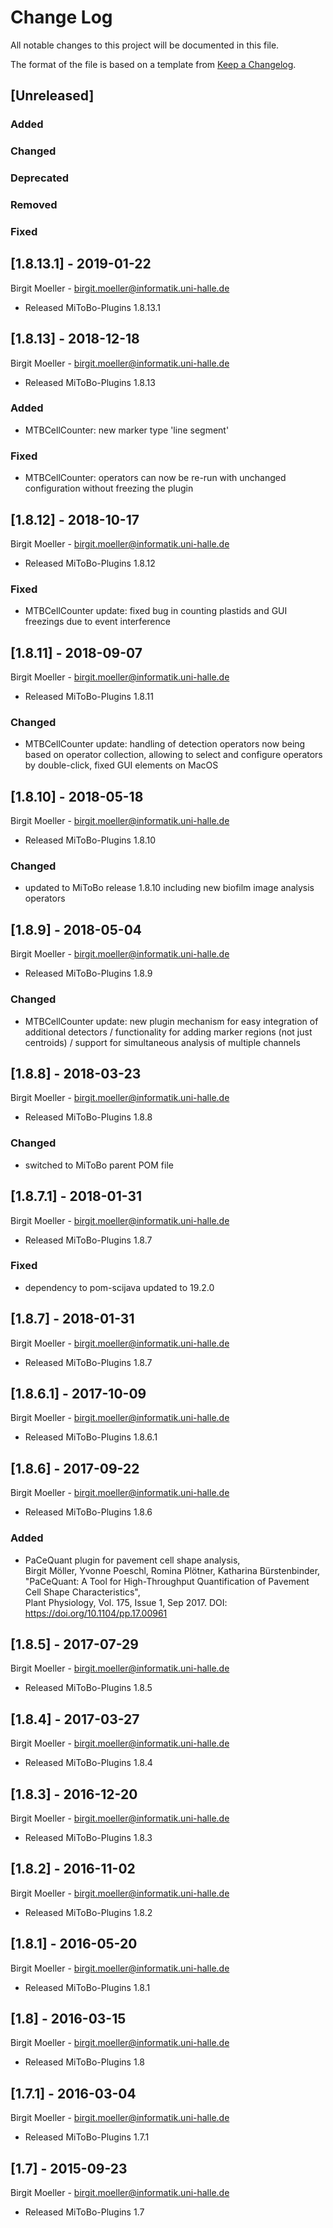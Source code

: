# Change Log
All notable changes to this project will be documented in this file.

The format of the file is based on a template from [Keep a Changelog](http://keepachangelog.com/).

## [Unreleased]
### Added

### Changed

### Deprecated

### Removed

### Fixed

## [1.8.13.1] - 2019-01-22
Birgit Moeller - <birgit.moeller@informatik.uni-halle.de>
- Released MiToBo-Plugins 1.8.13.1

## [1.8.13] - 2018-12-18
Birgit Moeller - <birgit.moeller@informatik.uni-halle.de>
- Released MiToBo-Plugins 1.8.13

### Added
- MTBCellCounter: new marker type 'line segment'

### Fixed
- MTBCellCounter: operators can now be re-run with unchanged configuration without freezing the plugin

## [1.8.12] - 2018-10-17
Birgit Moeller - <birgit.moeller@informatik.uni-halle.de>
- Released MiToBo-Plugins 1.8.12

### Fixed
- MTBCellCounter update: fixed bug in counting plastids and GUI freezings due to event interference

## [1.8.11] - 2018-09-07
Birgit Moeller - <birgit.moeller@informatik.uni-halle.de>
- Released MiToBo-Plugins 1.8.11

### Changed
- MTBCellCounter update: handling of detection operators now being based on operator collection, allowing to select and configure operators by double-click, fixed GUI elements on MacOS

## [1.8.10] - 2018-05-18
Birgit Moeller - <birgit.moeller@informatik.uni-halle.de>
- Released MiToBo-Plugins 1.8.10

### Changed
- updated to MiToBo release 1.8.10 including new biofilm image analysis operators

## [1.8.9] - 2018-05-04
Birgit Moeller - <birgit.moeller@informatik.uni-halle.de>
- Released MiToBo-Plugins 1.8.9

### Changed
- MTBCellCounter update: new plugin mechanism for easy integration of additional detectors / functionality for adding marker regions (not just centroids) / support for simultaneous analysis of multiple channels

## [1.8.8] - 2018-03-23
Birgit Moeller - <birgit.moeller@informatik.uni-halle.de>
- Released MiToBo-Plugins 1.8.8

### Changed
- switched to MiToBo parent POM file

## [1.8.7.1] - 2018-01-31
Birgit Moeller - <birgit.moeller@informatik.uni-halle.de>
- Released MiToBo-Plugins 1.8.7

### Fixed
- dependency to pom-scijava updated to 19.2.0

## [1.8.7] - 2018-01-31
Birgit Moeller - <birgit.moeller@informatik.uni-halle.de>
- Released MiToBo-Plugins 1.8.7

## [1.8.6.1] - 2017-10-09
Birgit Moeller - <birgit.moeller@informatik.uni-halle.de>
- Released MiToBo-Plugins 1.8.6.1

## [1.8.6] - 2017-09-22
Birgit Moeller - <birgit.moeller@informatik.uni-halle.de>
- Released MiToBo-Plugins 1.8.6

### Added
- PaCeQuant plugin for pavement cell shape analysis,  
  Birgit Möller, Yvonne Poeschl, Romina Plötner, Katharina Bürstenbinder,
  "PaCeQuant: A Tool for High-Throughput Quantification of Pavement Cell Shape Characteristics",  
  Plant Physiology, Vol. 175, Issue 1, Sep 2017. DOI: https://doi.org/10.1104/pp.17.00961

## [1.8.5] - 2017-07-29
Birgit Moeller - <birgit.moeller@informatik.uni-halle.de>
- Released MiToBo-Plugins 1.8.5

## [1.8.4] - 2017-03-27
Birgit Moeller - <birgit.moeller@informatik.uni-halle.de>
- Released MiToBo-Plugins 1.8.4

## [1.8.3] - 2016-12-20
Birgit Moeller - <birgit.moeller@informatik.uni-halle.de>
- Released MiToBo-Plugins 1.8.3

## [1.8.2] - 2016-11-02
Birgit Moeller - <birgit.moeller@informatik.uni-halle.de>
- Released MiToBo-Plugins 1.8.2

## [1.8.1] - 2016-05-20
Birgit Moeller - <birgit.moeller@informatik.uni-halle.de>
- Released MiToBo-Plugins 1.8.1

## [1.8] - 2016-03-15
Birgit Moeller - <birgit.moeller@informatik.uni-halle.de>
- Released MiToBo-Plugins 1.8

## [1.7.1] - 2016-03-04
Birgit Moeller - <birgit.moeller@informatik.uni-halle.de>
- Released MiToBo-Plugins 1.7.1

## [1.7] - 2015-09-23
Birgit Moeller - <birgit.moeller@informatik.uni-halle.de>
- Released MiToBo-Plugins 1.7





